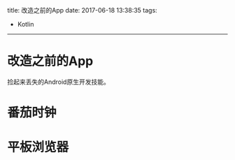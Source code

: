 title:  改造之前的App
date: 2017-06-18 13:38:35
tags: 
- Kotlin
---

<!--more-->

# 改造之前的App
捡起来丢失的Android原生开发技能。

# 番茄时钟

# 平板浏览器
# 